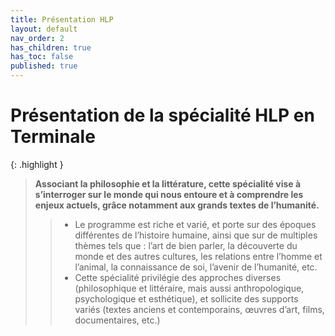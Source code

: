 ```yaml
---
title: Présentation HLP
layout: default
nav_order: 2
has_children: true
has_toc: false
published: true
---
```

# Présentation de la spécialité HLP en Terminale


{: .highlight }
>**Associant la philosophie et la littérature, cette spécialité vise à s’interroger sur le
monde qui nous entoure et à comprendre les enjeux actuels, grâce notamment aux
grands textes de l’humanité.**
>> - Le programme est riche et varié, et porte sur des époques différentes de l’histoire
humaine, ainsi que sur de multiples thèmes tels que : l’art de bien parler, la
découverte du monde et des autres cultures, les relations entre l’homme et l’animal,
la connaissance de soi, l’avenir de l’humanité, etc.
>> - Cette spécialité privilégie des approches diverses (philosophique et littéraire, mais
aussi anthropologique, psychologique et esthétique), et sollicite des supports variés
(textes anciens et contemporains, œuvres d’art, films, documentaires, etc.)
